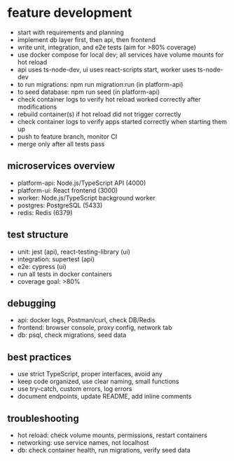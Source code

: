 # feature development

- start with requirements and planning
- implement db layer first, then api, then frontend
- write unit, integration, and e2e tests (aim for >80% coverage)
- use docker compose for local dev; all services have volume mounts for hot reload
- api uses ts-node-dev, ui uses react-scripts start, worker uses ts-node-dev
- to run migrations: npm run migration:run (in platform-api)
- to seed database: npm run seed (in platform-api)
- check container logs to verify hot reload worked correctly after modifications
- rebuild container(s) if hot reload did not trigger correctly
- check container logs to verify apps started correctly when starting them up
- push to feature branch, monitor CI
- merge only after all tests pass

## microservices overview
- platform-api: Node.js/TypeScript API (4000)
- platform-ui: React frontend (3000)
- worker: Node.js/TypeScript background worker
- postgres: PostgreSQL (5433)
- redis: Redis (6379)

## test structure
- unit: jest (api), react-testing-library (ui)
- integration: supertest (api)
- e2e: cypress (ui)
- run all tests in docker containers
- coverage goal: >80%

## debugging
- api: docker logs, Postman/curl, check DB/Redis
- frontend: browser console, proxy config, network tab
- db: psql, check migrations, seed data

## best practices
- use strict TypeScript, proper interfaces, avoid any
- keep code organized, use clear naming, small functions
- use try-catch, custom errors, log errors
- document endpoints, update README, add inline comments

## troubleshooting
- hot reload: check volume mounts, permissions, restart containers
- networking: use service names, not localhost
- db: check container health, run migrations, verify seed data
